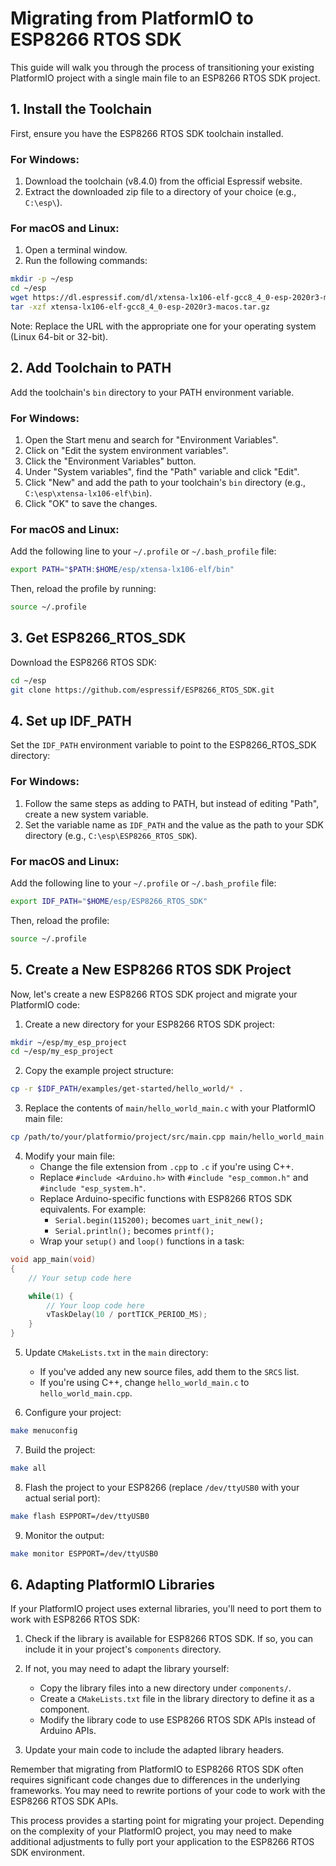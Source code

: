 # Migrating from PlatformIO to ESP8266 RTOS SDK

This guide will walk you through the process of transitioning your existing PlatformIO project with a single main file to an ESP8266 RTOS SDK project.

## 1. Install the Toolchain

First, ensure you have the ESP8266 RTOS SDK toolchain installed.

### For Windows:

1. Download the toolchain (v8.4.0) from the official Espressif website.
2. Extract the downloaded zip file to a directory of your choice (e.g., `C:\esp\`).

### For macOS and Linux:

1. Open a terminal window.
2. Run the following commands:

```bash
mkdir -p ~/esp
cd ~/esp
wget https://dl.espressif.com/dl/xtensa-lx106-elf-gcc8_4_0-esp-2020r3-macos.tar.gz
tar -xzf xtensa-lx106-elf-gcc8_4_0-esp-2020r3-macos.tar.gz
```

Note: Replace the URL with the appropriate one for your operating system (Linux 64-bit or 32-bit).

## 2. Add Toolchain to PATH

Add the toolchain's `bin` directory to your PATH environment variable.

### For Windows:

1. Open the Start menu and search for "Environment Variables".
2. Click on "Edit the system environment variables".
3. Click the "Environment Variables" button.
4. Under "System variables", find the "Path" variable and click "Edit".
5. Click "New" and add the path to your toolchain's `bin` directory (e.g., `C:\esp\xtensa-lx106-elf\bin`).
6. Click "OK" to save the changes.

### For macOS and Linux:

Add the following line to your `~/.profile` or `~/.bash_profile` file:

```bash
export PATH="$PATH:$HOME/esp/xtensa-lx106-elf/bin"
```

Then, reload the profile by running:

```bash
source ~/.profile
```

## 3. Get ESP8266_RTOS_SDK

Download the ESP8266 RTOS SDK:

```bash
cd ~/esp
git clone https://github.com/espressif/ESP8266_RTOS_SDK.git
```

## 4. Set up IDF_PATH

Set the `IDF_PATH` environment variable to point to the ESP8266_RTOS_SDK directory:

### For Windows:

1. Follow the same steps as adding to PATH, but instead of editing "Path", create a new system variable.
2. Set the variable name as `IDF_PATH` and the value as the path to your SDK directory (e.g., `C:\esp\ESP8266_RTOS_SDK`).

### For macOS and Linux:

Add the following line to your `~/.profile` or `~/.bash_profile` file:

```bash
export IDF_PATH="$HOME/esp/ESP8266_RTOS_SDK"
```

Then, reload the profile:

```bash
source ~/.profile
```

## 5. Create a New ESP8266 RTOS SDK Project

Now, let's create a new ESP8266 RTOS SDK project and migrate your PlatformIO code:

1. Create a new directory for your ESP8266 RTOS SDK project:

```bash
mkdir ~/esp/my_esp_project
cd ~/esp/my_esp_project
```

2. Copy the example project structure:

```bash
cp -r $IDF_PATH/examples/get-started/hello_world/* .
```

3. Replace the contents of `main/hello_world_main.c` with your PlatformIO main file:

```bash
cp /path/to/your/platformio/project/src/main.cpp main/hello_world_main.c
```

4. Modify your main file:
   - Change the file extension from `.cpp` to `.c` if you're using C++.
   - Replace `#include <Arduino.h>` with `#include "esp_common.h"` and `#include "esp_system.h"`.
   - Replace Arduino-specific functions with ESP8266 RTOS SDK equivalents. For example:
     - `Serial.begin(115200);` becomes `uart_init_new();`
     - `Serial.println();` becomes `printf();`
   - Wrap your `setup()` and `loop()` functions in a task:

```c
void app_main(void)
{
    // Your setup code here

    while(1) {
        // Your loop code here
        vTaskDelay(10 / portTICK_PERIOD_MS);
    }
}
```

5. Update `CMakeLists.txt` in the `main` directory:
   - If you've added any new source files, add them to the `SRCS` list.
   - If you're using C++, change `hello_world_main.c` to `hello_world_main.cpp`.

6. Configure your project:

```bash
make menuconfig
```

7. Build the project:

```bash
make all
```

8. Flash the project to your ESP8266 (replace `/dev/ttyUSB0` with your actual serial port):

```bash
make flash ESPPORT=/dev/ttyUSB0
```

9. Monitor the output:

```bash
make monitor ESPPORT=/dev/ttyUSB0
```

## 6. Adapting PlatformIO Libraries

If your PlatformIO project uses external libraries, you'll need to port them to work with ESP8266 RTOS SDK:

1. Check if the library is available for ESP8266 RTOS SDK. If so, you can include it in your project's `components` directory.

2. If not, you may need to adapt the library yourself:
   - Copy the library files into a new directory under `components/`.
   - Create a `CMakeLists.txt` file in the library directory to define it as a component.
   - Modify the library code to use ESP8266 RTOS SDK APIs instead of Arduino APIs.

3. Update your main code to include the adapted library headers.

Remember that migrating from PlatformIO to ESP8266 RTOS SDK often requires significant code changes due to differences in the underlying frameworks. You may need to rewrite portions of your code to work with the ESP8266 RTOS SDK APIs.

This process provides a starting point for migrating your project. Depending on the complexity of your PlatformIO project, you may need to make additional adjustments to fully port your application to the ESP8266 RTOS SDK environment.
